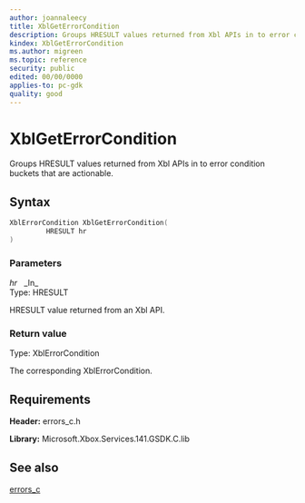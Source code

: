 ```yaml
---
author: joannaleecy
title: XblGetErrorCondition
description: Groups HRESULT values returned from Xbl APIs in to error condition buckets that are actionable.
kindex: XblGetErrorCondition
ms.author: migreen
ms.topic: reference
security: public
edited: 00/00/0000
applies-to: pc-gdk
quality: good
---
```


# XblGetErrorCondition  

Groups HRESULT values returned from Xbl APIs in to error condition buckets that are actionable.  

## Syntax  
  
```cpp
XblErrorCondition XblGetErrorCondition(  
         HRESULT hr  
)  
```  
  
### Parameters  
  
*hr* &nbsp;&nbsp;\_In\_  
Type: HRESULT  
  
HRESULT value returned from an Xbl API.  
  
  
### Return value  
Type: XblErrorCondition
  
The corresponding XblErrorCondition.
  
## Requirements  
  
**Header:** errors_c.h
  
**Library:** Microsoft.Xbox.Services.141.GSDK.C.lib
  
## See also  
[errors_c](../errors_c_members.md)  
  
  